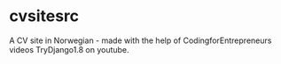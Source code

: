 # cvsitesrc

A CV site in Norwegian - made with the help of CodingforEntrepreneurs videos TryDjango1.8 on youtube.
